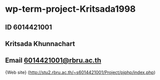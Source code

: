 # wp-term-project-Kritsada1998
## ID 6014421001
## Kritsada Khunnachart
## Email 6014421001@rbru.ac.th

{Web site}
(http://stu2.rbru.ac.th/~s6014421001/Project/pjphp/index.php)
